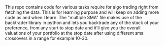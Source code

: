This repo contains code for various tasks require for algo trading right from fetching the data. This is for learning purpose and will keep on adding more code as and when I learn.
The "multiple SMA" file makes use of the backtrader library in python and lets you backtrade any of the stock of your preference, from any start to stop date and it'll give you the overall valuations of your portfolio at the stop date after using different sma crossovers in a range for example 10-30.
